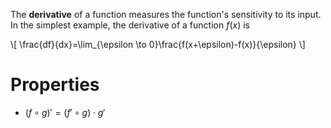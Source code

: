 The **derivative** of a function measures the function's sensitivity to its input. In the simplest example, the derivative of a function $f(x)$ is

\\[
\frac{df}{dx}=\lim_{\epsilon \to 0}\frac{f(x+\epsilon)-f(x)}{\epsilon}
\\]

# Properties

- $(f \circ g)'=(f'\circ g)\cdot g'$